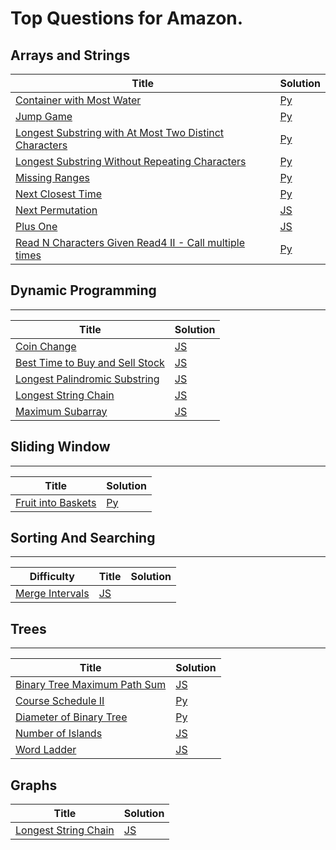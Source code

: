 # Top Questions for Amazon.

## Arrays and Strings

| Title | Solution |
| ----- | -------- |
| [Container with Most Water](https://leetcode.com/problems/container-with-most-water/) | [Py](./algorithms/array-and-strings/container-with-most-water.py) |
| [Jump Game](https://leetcode.com/problems/jump-game/) | [Py](./algorithms/array-and-strings/jump-game.py) |
| [Longest Substring with At Most Two Distinct Characters](https://leetcode.com/problems/longest-substring-with-at-most-two-distinct-characters/) | [Py](./algorithms/array-and-strings/longest-substring-with-at-most-two-distinct-characters.py) |
| [Longest Substring Without Repeating Characters](https://leetcode.com/problems/longest-substring-without-repeating-characters/) | [Py](./algorithms/array-and-strings/longest-substring-without-repeating-characters.py) |
| [Missing Ranges](https://leetcode.com/problems/next-permutation/) | [Py](./algorithms/array-and-strings/missing-ranges.py) |
| [Next Closest Time](https://leetcode.com/problems/next-closest-time/) | [Py](./algorithms/array-and-strings/next-closest-time.py) |
| [Next Permutation](https://leetcode.com/problems/next-permutation/) | [JS](./algorithms/array-and-strings/next-permutation.js) |
| [Plus One](https://leetcode.com/problems/plus-one/) | [JS](./algorithms/array-and-strings/plus-one.js) |
| [Read N Characters Given Read4 II - Call multiple times](https://leetcode.com/problems/read-n-characters-given-read4-ii-call-multiple-times/) | [Py](./algorithms/array-and-strings/read-n-characters-given-read4-ii-call-multiple-times.py) |

## Dynamic Programming
--------

| Title | Solution |
| ----- | -------- |
| [Coin Change](https://leetcode.com/problems/coin-change/) | [JS](./algorithms/dynamic-programming/coin-change.js) |
| [Best Time to Buy and Sell Stock](https://leetcode.com/problems/best-time-to-buy-and-sell-stock/) | [JS](./algorithms/dynamic-programming/best-time-to-buy-and-sell-stock.js) |
| [Longest Palindromic Substring](https://leetcode.com/problems/longest-palindromic-substring/) | [JS](./algorithms/dynamic-programming/longest-palindromic-substring.js) |
| [Longest String Chain](https://leetcode.com/problems/longest-string-chain/) | [JS](./algorithms/trees/longest-string-chain.js) |
| [Maximum Subarray](https://leetcode.com/problems/maximum-subarray/) | [JS](./algorithms/dynamic-programming/maximum-subarray.js) |

## Sliding Window
--------

| Title | Solution |
| ----- | -------- |
| [Fruit into Baskets](https://leetcode.com/problems/fruit-into-baskets/) | [Py](./algorithms/sliding-window/fruit-into-baskets.py) |

## Sorting And Searching
--------

| Difficulty | Title | Solution |
| ---------- | ----- | -------- |
| [Merge Intervals](https://leetcode.com/problems/merge-intervals/) | [JS](./algorithms/sorting-and-searching/merge-intervals.js) |


## Trees
--------

| Title | Solution |
| ----- | -------- |
| [Binary Tree Maximum Path Sum](https://leetcode.com/problems/binary-tree-maximum-path-sum/) | [JS](./algorithms/trees-and-graphs/binary-tree-maximum-path-sum.js) |
| [Course Schedule II](https://leetcode.com/problems/course-schedule-ii/) | [Py](./algorithms/trees-and-graphs/course-schedule-ii.py) |
| [Diameter of Binary Tree](https://leetcode.com/problems/diameter-of-binary-tree/) | [Py](./algorithms/trees-and-graphs/diameter-of-binary-tree.py) |
| [Number of Islands](https://leetcode.com/problems/number-of-islands/) | [JS](./algorithms/trees-and-graphs/number-of-islands.js) |
| [Word Ladder](https://leetcode.com/problems/word-ladder/) | [JS](./algorithms/trees-and-graphs/word-ladder.js) |


## Graphs
| Title | Solution |
| ----- | -------- |
| [Longest String Chain](https://leetcode.com/problems/longest-string-chain/) | [JS](./algorithms/trees/longest-string-chain.js) |
